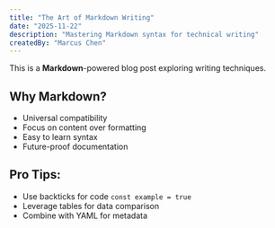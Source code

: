 ```yaml
---
title: "The Art of Markdown Writing"
date: "2025-11-22"
description: "Mastering Markdown syntax for technical writing"
createdBy: "Marcus Chen"
---
```


This is a **Markdown**-powered blog post exploring writing techniques.

## Why Markdown?
- Universal compatibility
- Focus on content over formatting
- Easy to learn syntax
- Future-proof documentation

## Pro Tips:
- Use backticks for code `const example = true`
- Leverage tables for data comparison
- Combine with YAML for metadata
